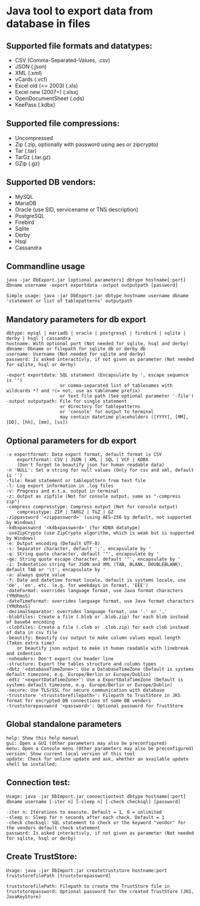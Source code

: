 # Java tool to export data from database in files

## Supported file formats and datatypes:
- CSV (Comma-Separated-Values, .csv)
- JSON (.json)
- XML (.xml)
- vCards (.vcf)
- Excel old (<= 2003) (.xls)
- Excel new (2007+) (.xlsx)
- OpenDocumentSheet (.ods)
- KeePass (.kdbx)

## Supported file compressions:
- Uncompressed
- Zip (.zip, optionally with password using aes or zipcrypto)
- Tar (.tar)
- TarGz (.tar.gz)
- GZip (.gz)

## Supported DB vendors:
- MySQL
- MariaDB
- Oracle (use SID, servicename or TNS description)
- PostgreSQL
- Firebird
- Sqlite
- Derby
- Hsql
- Cassandra

## Commandline usage
	java -jar DbExport.jar [optional parameters] dbtype hostname[:port] dbname username -export exportdata -output outputpath [password]

	Simple usage: java -jar DbExport.jar dbtype hostname username dbname 'statement or list of tablepatterns' outputpath

## Mandatory parameters for db export
	dbtype: mysql | mariadb | oracle | postgresql | firebird | sqlite | derby | hsql | cassandra
	hostname: With optional port (Not needed for sqlite, hsql and derby)
	dbname: Dbname or filepath for sqlite db or derby db
	username: Username (Not needed for sqlite and derby)
	password: Is asked interactivly, if not given as parameter (Not needed for sqlite, hsql or derby)
	
	-export exportdata: SQL statement (Encapsulate by ', escape sequence is '')
						or comma-separated list of tablenames with wildcards *? and !(= not, use as tablename prefix)
						or text file path (See optional parameter '-file')
	-output outputpath: File for single statement
						or directory for tablepatterns
						or 'console' for output to terminal
						may contain datetime placeholders ([YYYY], [MM], [DD], [hh], [mm], [ss])

## Optional parameters for db export
	-x exportformat: Data export format, default format is CSV
		exportformat: CSV | JSON | XML | SQL | VCF | KDBX
		(Don't forget to beautify json for human readable data)
	-n 'NULL': Set a string for null values (Only for csv and xml, default is '')
	-file: Read statement or tablepattern from text file
	-l: Log export information in .log files
	-v: Progress and e.t.a. output in terminal
	-z: Output as zipfile (Not for console output, same as "-compress zip")
	-compress compresstype: Compress output (Not for console output)
		compresstype: ZIP | TARGZ | TGZ | GZ
	-zippassword '<zippassword>' (using AES-256 by default, not supported by Windows)
	-kdbxpassword '<kdbxpassword>' (for KDBX datatype)
	-useZipCrypto (use ZipCrypto algorithm, which is weak but is supported by Windows)
	-e: Output encoding (Default UTF-8)
	-s: Separator character, default ';', encapsulate by '
	-q: String quote character, default '"', encapsulate by '
	-qe: String quote escape character, default '"', encapsulate by '
	-i: Indentation string for JSON and XML (TAB, BLANK, DOUBLEBLANK), default TAB or '\t', encapsulate by '
	-a: always quote value
	-f: Date and datetime format locale, default is systems locale, use 'de', 'en', etc. (e.g. for weekdays in format, 'EEE')
	-dateFormat: overrides language format, use Java format characters (YMdhmsS) 
	-dateTimeFormat: overrides language format, use Java format characters (YMdhmsS)
	-decimalSeparator: overrides language format, use '.' or ','
	-blobfiles: Create a file (.blob or .blob.zip) for each blob instead of base64 encoding
	-clobfiles: Create a file (.clob or .clob.zip) for each clob instead of data in csv file
	-beautify: Beautify csv output to make column values equal length (Takes extra time)
		or beautify json output to make it human readable with linebreak and indention
	-noheaders: Don't export csv header line
	-structure: Export the tables structure and column types
	-dbtz '<databaseTimeZone>': Use a DatabaseTimeZone (Default is systems default timezone, e.g. Europe/Berlin or Europe/Dublin)
	-edtz '<exportDataTimeZone>': Use a ExportDataTimeZone (Default is systems default timezone, e.g. Europe/Berlin or Europe/Dublin)
	-secure: Use TLS/SSL for secure communication with database
	-truststore '<truststorefilepath>': Filepath to TrustStore in JKS format for encrypted DB connections of some DB vendors
	-truststorepassword '<password>': Optional password for TrustStore

## Global standalone parameters
	help: Show this help manual
	gui: Open a GUI (Other parameters may also be preconfigured)
	menu: Open a Console menu (Other parameters may also be preconfigured)
	version: Show current local version of this tool
	update: Check for online update and ask, whether an available update shell be installed;

## Connection test:
	Usage: java -jar DbImport.jar connectiontest dbtype hostname[:port] dbname username [-iter n] [-sleep n] [-check checksql] [password]
	
	-iter n: Iterations to execute. Default = 1, 0 = unlimited
	-sleep n: Sleep for n seconds after each check. Default = 1
	-check checksql: SQL statement to check or the keyword "vendor" for the vendors default check statement
	password: Is asked interactivly, if not given as parameter (Not needed for sqlite, hsql or derby)

## Create TrustStore:
	Usage: java -jar DbImport.jar createtruststore hostname:port truststorefilePath [truststorepassword]
	
	truststorefilePath: Filepath to create the TrustStore file in 
	truststorepassword: Optional password for the created TrustStore (JKS, JavaKeyStore)
